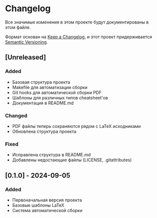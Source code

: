 # Changelog

Все значимые изменения в этом проекте будут документированы в этом файле.

Формат основан на [Keep a Changelog](https://keepachangelog.com/ru/1.0.0/),
и этот проект придерживается [Semantic Versioning](https://semver.org/spec/v2.0.0.html).

## [Unreleased]

### Added
- Базовая структура проекта
- Makefile для автоматизации сборки
- Git hooks для автоматической сборки PDF
- Шаблоны для различных типов cheatsheet'ов
- Документация в README.md

### Changed
- PDF файлы теперь сохраняются рядом с LaTeX исходниками
- Обновлена структура проекта

### Fixed
- Исправлена структура в README.md
- Добавлены недостающие файлы (LICENSE, .gitattributes)

## [0.1.0] - 2024-09-05

### Added
- Первоначальная версия проекта
- Базовые шаблоны LaTeX
- Система автоматической сборки
